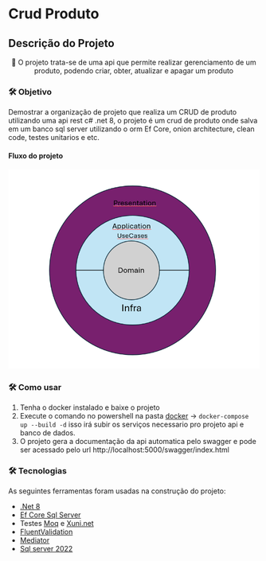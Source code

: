 # Crud Produto
## Descrição do Projeto
<p align="center">🚀 O projeto trata-se de uma api que permite realizar gerenciamento de um produto, podendo criar, obter, atualizar e apagar um produto</p>

### 🛠 Objetivo

Demostrar a organização de projeto que realiza um CRUD de produto utilizando uma api rest c# .net 8,  o projeto é um crud de produto onde salva em um banco 
sql server utilizando o orm Ef Core, onion architecture, clean code, testes unitarios e etc. 

#### Fluxo do projeto
![Alt text](/Assets/diagramaProjeto.png?raw=true "Fluxo")

### 🛠 Como usar
 1. Tenha o docker instalado e baixe o projeto
 2. Execute o comando no powershell na pasta [docker](https://github.com/Lucas-Sampaio/CrudProduto/tree/master/Docker) -> ```docker-compose up --build -d```
 isso irá subir os serviços necessario pro projeto api e banco de dados.
 4. O projeto gera a documentação da api automatica pelo swagger e pode ser acessado pelo url http://localhost:5000/swagger/index.html

### 🛠 Tecnologias

As seguintes ferramentas foram usadas na construção do projeto:

- [.Net 8](https://github.com/dotnet)
- [Ef Core Sql Server](https://github.com/dotnet/efcore)
- Testes [Moq](https://github.com/devlooped/moq?tab=readme-ov-file) e [Xuni.net](https://xunit.net/)
- [FluentValidation](https://docs.fluentvalidation.net/en/latest/)
- [Mediator](https://github.com/jbogard/MediatR)
- [Sql server 2022](https://www.microsoft.com/pt-br/sql-server/sql-server-2022)
  
